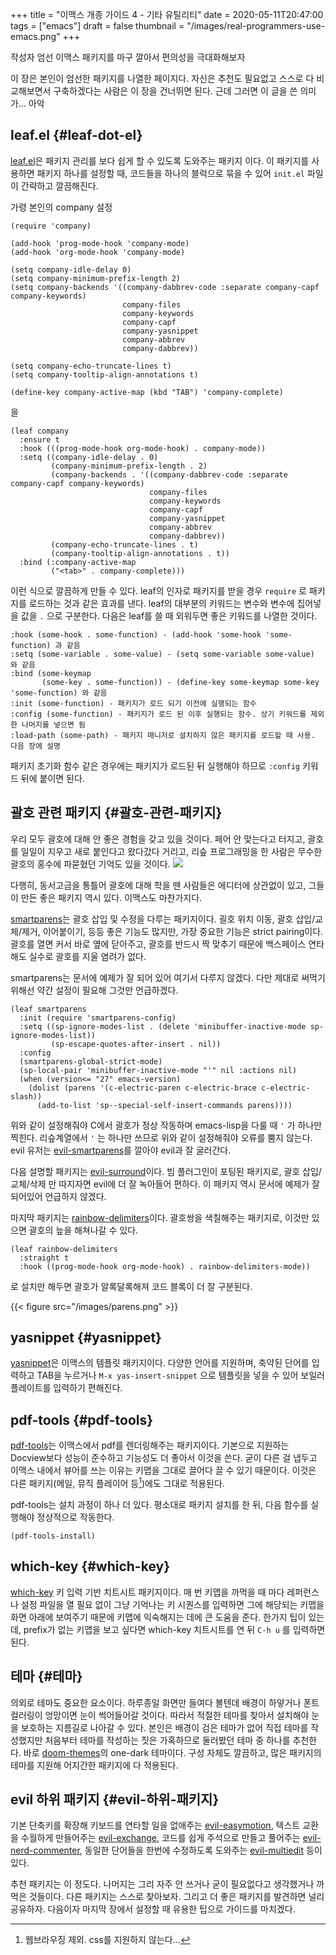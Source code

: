+++
title = "이맥스 개종 가이드 4 - 기타 유틸리티"
date = 2020-05-11T20:47:00
tags = ["emacs"]
draft = false
thumbnail = "/images/real-programmers-use-emacs.png"
+++

작성자 엄선 이맥스 패키지를 마구 깔아서 편의성을 극대화해보자

<!--more-->

이 장은 본인이 엄선한 패키지를 나열한 페이지다. 자신은 추천도 필요없고 스스로 다 비교해보면서 구축하겠다는 사람은 이 장을 건너뛰면 된다. 근데 그러면 이 글을 쓴 의미가... 아악


## leaf.el {#leaf-dot-el}

[leaf.el](<https://github.com/conao3/leaf.el>)은 패키지 관리를 보다 쉽게 할 수 있도록 도와주는 패키지 이다. 이 패키지를 사용하면 패키지 하나를 설정할 때, 코드들을 하나의 블럭으로 묶을 수 있어 `init.el` 파일이 간략하고 깔끔해진다.

가령 본인의 company 설정

```emacs-lisp
(require 'company)

(add-hook 'prog-mode-hook 'company-mode)
(add-hook 'org-mode-hook 'company-mode)

(setq company-idle-delay 0)
(setq company-minimum-prefix-length 2)
(setq company-backends '((company-dabbrev-code :separate company-capf company-keywords)
                         company-files
                         company-keywords
                         company-capf
                         company-yasnippet
                         company-abbrev
                         company-dabbrev))

(setq company-echo-truncate-lines t)
(setq company-tooltip-align-annotations t)

(define-key company-active-map (kbd "TAB") 'company-complete)
```

을

```emacs-lisp
(leaf company
  :ensure t
  :hook (((prog-mode-hook org-mode-hook) . company-mode))
  :setq ((company-idle-delay . 0)
         (company-minimum-prefix-length . 2)
         (company-backends . '((company-dabbrev-code :separate company-capf company-keywords)
                               company-files
                               company-keywords
                               company-capf
                               company-yasnippet
                               company-abbrev
                               company-dabbrev))
         (company-echo-truncate-lines . t)
         (company-tooltip-align-annotations . t))
  :bind (:company-active-map
         ("<tab>" . company-complete)))
```

이런 식으로 깔끔하게 만들 수 있다. leaf의 인자로 패키지를 받을 경우 `require` 로 패키지를 로드하는 것과 같은 효과를 낸다. leaf의 대부분의 키워드는 변수와 변수에 집어넣을 값을 `.` 으로 구분한다. 다음은 leaf를 쓸 때 외워두면 좋은 키워드를 나열한 것이다.

```text
:hook (some-hook . some-function) - (add-hook 'some-hook 'some-function) 과 같음
:setq (some-variable . some-value) - (setq some-variable some-value) 와 같음
:bind (some-keymap
       (some-key . some-function)) - (define-key some-keymap some-key 'some-function) 와 같음
:init (some-function) - 패키지가 로드 되기 이전에 실행되는 함수
:config (some-function) - 패키지가 로드 된 이후 실행되는 함수. 상기 키워드를 제외한 나머지를 넣으면 됨
:load-path (some-path) - 패키지 매니저로 설치하지 않은 패키지를 로드할 때 사용. 다음 장에 설명
```

패키지 초기화 함수 같은 경우에는 패키지가 로드된 뒤 실행해야 하므로 `:config` 키워드 뒤에 붙이면 된다.


## 괄호 관련 패키지 {#괄호-관련-패키지}

우리 모두 괄호에 대해 안 좋은 경험을 갖고 있을 것이다. 페어 안 맞는다고 터지고, 괄호를 일일이 지우고 새로 붙인다고 왔다갔다 거리고, 리슾 프로그래밍을 한 사람은 무수한 괄호의 홍수에 파묻혔던 기억도 있을 것이다.
![](https://imgs.xkcd.com/comics/lisp%5Fcycles.png)

다행히, 동서고금을 통틀어 괄호에 대해 학을 뗀 사람들은 에디터에 상관없이 있고, 그들이 만든 좋은 패키지 역시 있다. 이맥스도 마찬가지다.

[smartparens](<https://github.com/Fuco1/smartparens>)는 괄호 삽입 및 수정을 다루는 패키지이다. 괼호 위치 이동, 괄호 삽입/교체/제거, 이어붙이기, 등등 좋은 기능도 많지만, 가장 중요한 기능은 strict pairing이다. 괄호를 열면 커서 바로 옆에 닫아주고, 괄호를 반드시 짝 맞추기 때문에 백스페이스 연타해도 실수로 괄호를 지울 염려가 없다.

smartparens는 문서에 예제가 잘 되어 있어 여기서 다루지 않겠다. 다만 제대로 써먹기 위해선 약간 설정이 필요해 그것만 언급하겠다.

```emacs-lisp
(leaf smartparens
  :init (require 'smartparens-config)
  :setq ((sp-ignore-modes-list . (delete 'minibuffer-inactive-mode sp-ignore-modes-list))
         (sp-escape-quotes-after-insert . nil))
  :config
  (smartparens-global-strict-mode)
  (sp-local-pair 'minibuffer-inactive-mode "'" nil :actions nil)
  (when (version<= "27" emacs-version)
    (dolist (parens '(c-electric-paren c-electric-brace c-electric-slash))
      (add-to-list 'sp--special-self-insert-commands parens))))
```

위와 같이 설정해줘야 C에서 괄호가 정상 작동하며 emacs-lisp을 다룰 때 `'` 가 하나만 찍힌다. 리슾계열에서 `'` 는 하나만 쓰므로 위와 같이 설정해줘야 오류를 뿜지 않는다. evil 유저는 [evil-smartparens](<https://github.com/expez/evil-smartparens>)를 깔아야 evil과 잘 굴러간다.

다음 설명할 패키지는 [evil-surround](<https://github.com/emacs-evil/evil-surround>)이다. 빔 플러그인이 포팅된 패키지로, 괄호 삽입/교체/삭제 만 따지자면 evil에 더 잘 녹아들어 편하다. 이 패키지 역시 문서에 예제가 잘 되어있어 언급하지 않겠다.

마지막 패키지는 [rainbow-delimiters](<https://github.com/Fanael/rainbow-delimiters>)이다. 괄호쌍을 색칠해주는 패키지로, 이것만 있으면 괄호의 늪을 해쳐나갈 수 있다.

```emacs-lisp
(leaf rainbow-delimiters
  :straight t
  :hook ((prog-mode-hook org-mode-hook) . rainbow-delimiters-mode))
```

로 설치만 해두면 괄호가 알록달록해져 코드 블록이 더 잘 구분된다.

{{< figure src="/images/parens.png" >}}


## yasnippet {#yasnippet}

[yasnippet](<https://github.com/joaotavora/yasnippet>)은 이맥스의 템플릿 패키지이다. 다양한 언어를 지원하며, 축약된 단어를 입력하고 TAB을 누르거나 `M-x yas-insert-snippet` 으로 템플릿을 넣을 수 있어 보일러플레이트를 입력하기 편해진다.


## pdf-tools {#pdf-tools}

[pdf-tools](<https://github.com/politza/pdf-tools>)는 이맥스에서 pdf를 렌더링해주는 패키지이다. 기본으로 지원하는 Docview보다 성능이 준수하고 기능성도 더 좋아서 이것을 쓴다. 굳이 다른 걸 냅두고 이맥스 내에서 뷰어를 쓰는 이유는 키맵을 그대로 끌어다 끌 수 있기 때문이다. 이것은 다른 패키지(메일, 뮤직 플레이어 등[^fn:1])에도 그대로 적용된다.

pdf-tools는 설치 과정이 하나 더 있다. 평소대로 패키지 설치를 한 뒤, 다음 함수를 실행해야 정상적으로 작동한다.

```emacs-lisp
(pdf-tools-install)
```


## which-key {#which-key}

[which-key](<https://github.com/justbur/emacs-which-key>) 키 입력 기반 치트시트 패키지이다. 매 번 키맵을 까먹을 때 마다 레퍼런스나 설정 파일을 열 필요 없이 그냥 기억나는 키 시퀀스를 입력하면 그에 해당되는 키맵을 화면 아래에 보여주기 때문에 키맵에 익숙해지는 데에 큰 도움을 준다. 한가지 팁이 있는데, prefix가 없는 키맵을 보고 싶다면 which-key 치트시트를 연 뒤 `C-h u` 를 입력하면 된다.


## 테마 {#테마}

의외로 테마도 중요한 요소이다. 하루종일 화면만 들여다 볼텐데 배경이 하얗거나 폰트 컬러링이 엉망이면 눈이 썩어들어갈 것이다. 따라서 적절한 테마를 찾아서 설치해야 눈을 보호하는 지름길로 나아갈 수 있다. 본인은 배경이 검은 테마가 없어 직접 테마를 작성했지만 처음부터 테마를 작성하는 짓은 가혹하므로 둘러봤던 테마 중 하나를 추천한다. 바로 [doom-themes](<https://github.com/hlissner/emacs-doom-themes>)의 one-dark 테마이다. 구성 자체도 깔끔하고, 많은 패키지의 테마를 지원해 어지간한 패키지에 다 적용된다.


## evil 하위 패키지 {#evil-하위-패키지}

기본 단축키를 확장해 키보드를 연타할 일을 없애주는 [evil-easymotion](<https://github.com/PythonNut/evil-easymotion>), 텍스트 교환을 수월하게 만들어주는 [evil-exchange](<https://github.com/Dewdrops/evil-exchange>), 코드를 쉽게 주석으로 만들고 풀어주는 [evil-nerd-commenter](<https://github.com/redguardtoo/evil-nerd-commenter>), 동일한 단어들을 한번에 수정하도록 도와주는 [evil-multiedit](<https://github.com/hlissner/evil-multiedit>) 등이 있다.

추천 패키지는 이 정도다. 나머지는 그리 자주 안 쓰거나 굳이 필요없다고 생각했거나 까먹은 것들이다. 다른 패키지는 스스로 찾아보자. 그리고 더 좋은 패키지를 발견하면 널리 공유하자. 다음이자 마지막 장에서 설정할 때 유용한 팁으로 가이드를 마치겠다.

[^fn:1]: 웹브라우징 제외. css를 지원하지 않는다...
